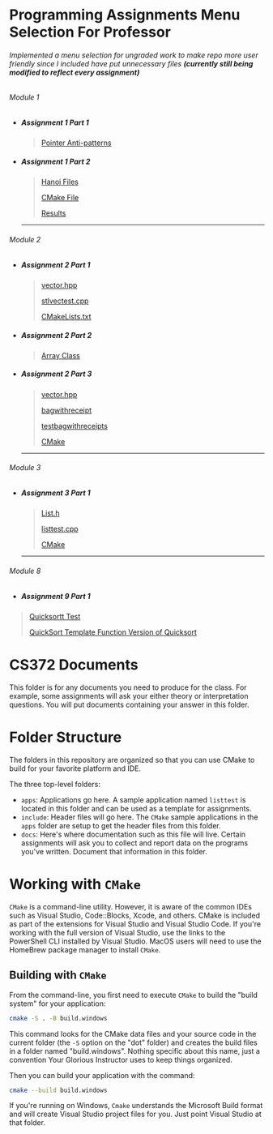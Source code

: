 # Programming Assignments Menu Selection For Professor 
###### Implemented a menu selection for ungraded work to make repo more user friendly since I included have put unnecessary files **(currently still being modified to reflect every assignment)**

###### _Module 1_

- ##### Assignment 1 Part 1
  > [Pointer Anti-patterns](https://github.com/spnorrington/cs372.norris/tree/main/apps/assignment1PartA)

 

- ##### Assignment 1 Part 2
  > [Hanoi Files](https://github.com/spnorrington/cs372.norris/tree/main/apps/hanoi)
  > 
  > [CMake File](https://github.com/spnorrington/cs372.norris/blob/main/apps/hanoi/CMakeLists.txt)
  > 
  > [Results](https://github.com/spnorrington/cs372.norris/blob/main/apps/hanoi/results.txt)

   ------------------------------
###### _Module 2_


- ##### Assignment 2 Part 1
  > [vector.hpp](https://github.com/spnorrington/cs372.norris/blob/a3b082d36d74d7cd5bf7c78273a63eabb72c884c/include/vector.hpp)
  > 
  > [stlvectest.cpp](https://github.com/spnorrington/cs372.norris/blob/a3b082d36d74d7cd5bf7c78273a63eabb72c884c/apps/stlvectortest/stlvectest.cpp)
  > 
  > [CMakeLists.txt](https://github.com/spnorrington/cs372.norris/blob/a3b082d36d74d7cd5bf7c78273a63eabb72c884c/apps/stlvectortest/CMakeLists.txt)

- ##### Assignment 2 Part 2
  > [Array Class](https://github.com/spnorrington/cs372.norris/blob/main/include/ArrayClass.hpp)
  


- ##### Assignment 2 Part 3
  > [vector.hpp](https://github.com/spnorrington/cs372.norris/blob/a3b082d36d74d7cd5bf7c78273a63eabb72c884c/include/vector.hpp)
  > 
  > [bagwithreceipt](https://github.com/spnorrington/cs372.norris/blob/main/include/receiptbag.hpp)
  > 
  > [testbagwithreceipts](https://github.com/spnorrington/cs372.norris/blob/main/apps/BagWithReceipts/testreceiptbagclass.cpp)
  > 
  > [CMake](https://github.com/spnorrington/cs372.norris/blob/main/apps/BagWithReceipts/CMakeLists.txt)

   ------------------------------
###### _Module 3_
  
- ##### Assignment 3 Part 1
  > [List.h](https://github.com/spnorrington/cs372.norris/blob/main/include/List.h)
  > 
  > [listtest.cpp](https://github.com/spnorrington/cs372.norris/blob/main/apps/listtest/listtest.cpp)
  > 
  > [CMake](https://github.com/spnorrington/cs372.norris/blob/main/apps/listtest/CMakeLists.txt)

   ------------------------------
  
 ###### _Module 8_
- ##### Assignment 9 Part 1
> [Quicksortt Test](https://github.com/spnorrington/cs372.norris/blob/main/apps/quicksorttest.cpp)
>
> [QuickSort Template Function Version of Quicksort](https://github.com/spnorrington/cs372.norris/blob/main/include/quicksort.hpp)
>

CS372 Documents
==================================
This folder is for any documents you need to produce for the class.
For example, some assignments will ask your either theory or
interpretation questions.   You will put documents containing your
answer in this folder.

# Folder Structure

The folders in this repository are organized so that you can use CMake
to build for your favorite platform and IDE. 

The three top-level folders:
- `apps`: Applications go here.  A sample application named `listtest`
  is located in this folder and can be used as a template for
  assignments.
- `include`:  Header files will go here.  The `CMake` sample
  applications in the `apps` folder are setup to get the header files
  from this folder.
- `docs`: Here's where documentation such as this file will live.
  Certain assignments will ask you to collect and report data on the
  programs you've written.  Document that information in this folder.
  
# Working with `CMake`

`CMake` is a command-line utility.  However, it is aware of the common
IDEs such as Visual Studio, Code::Blocks, Xcode, and others.  CMake is
included as part of the extensions for Visual Studio and Visual Studio
Code.  If you're working with the full version of Visual Studio,  use
the links to the PowerShell CLI installed by Visual Studio.  MacOS users
will need to use the HomeBrew package manager to install `CMake`.

## Building with `CMake`

From the command-line, you first need to execute `CMake` to build the
"build system" for your application:

```sh
cmake -S . -B build.windows
```

This command looks for the CMake data files and your source code in the
current folder (the `-S` option on the "dot" folder) and creates the
build files in a folder named "build.windows".   Nothing specific about
this name, just a convention Your Glorious Instructor uses to keep
things organized.

Then you can build your application with the command:

```sh
cmake --build build.windows
```

If you're running on Windows, `Cmake` understands the Microsoft Build
format and will create Visual Studio project files for you.  Just point
Visual Studio at that folder.    

